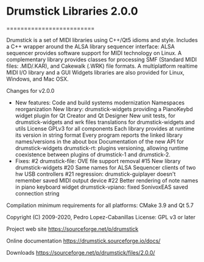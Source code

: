 
# Drumstick Libraries 2.0.0
=========================

Drumstick is a set of MIDI libraries using C++/Qt5 idioms and style. Includes 
a C++ wrapper around the ALSA library sequencer interface: ALSA sequencer 
provides software support for MIDI technology on Linux. A complementary 
library provides classes for processing SMF (Standard MIDI files: .MID/.KAR), 
and Cakewalk (.WRK) file formats. A multiplatform realtime MIDI I/O library 
and a GUI Widgets libraries are also provided for Linux, Windows, and Mac OSX.

Changes for v2.0.0

* New features:
    Code and build systems modernization
    Namespaces reorganization
    New library: drumstick-widgets providing a PianoKeybd widget plugin for Qt Creator and Qt Designer
    New unit tests, for drumstick-widgets and wrk files
    translations for drumstick-widgets and utils
    License GPLv3 for all components
    Each library provides at runtime its version in string format
    Every program reports the linked library names/versions in the about box
    Documentation of the new API for drumstick-widgets
    drumstick-rt: plugins versioning, allowing runtime coexistence between plugins of drumstick-1 and drumstick-2.
* Fixes:
    #2 	drumstick-file: OVE file support removal
    #15 New library drumstick-widgets
    #20 Same names for ALSA Sequencer clients of two hw USB controllers 
    #21 regression: drumstick-guiplayer doesn't remember saved MIDI output device 
    #22 Better rendering of note names in piano keyboard widget
    drumstick-vpiano: fixed SonivoxEAS saved connection string 
    
Compilation minimum requirements for all platforms: CMake 3.9 and Qt 5.7

Copyright (C) 2009-2020, Pedro Lopez-Cabanillas
License: GPL v3 or later

Project web site
https://sourceforge.net/p/drumstick

Online documentation
https://drumstick.sourceforge.io/docs/

Downloads
https://sourceforge.net/p/drumstick/files/2.0.0/
